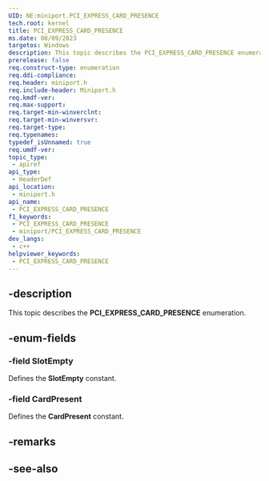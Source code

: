 ```yaml
---
UID: NE:miniport.PCI_EXPRESS_CARD_PRESENCE
tech.root: kernel
title: PCI_EXPRESS_CARD_PRESENCE
ms.date: 08/09/2023
targetos: Windows
description: This topic describes the PCI_EXPRESS_CARD_PRESENCE enumeration.
prerelease: false
req.construct-type: enumeration
req.ddi-compliance: 
req.header: miniport.h
req.include-header: Miniport.h
req.kmdf-ver: 
req.max-support: 
req.target-min-winverclnt: 
req.target-min-winversvr: 
req.target-type: 
req.typenames: 
typedef_isUnnamed: true
req.umdf-ver: 
topic_type:
 - apiref
api_type:
 - HeaderDef
api_location:
 - miniport.h
api_name:
 - PCI_EXPRESS_CARD_PRESENCE
f1_keywords:
 - PCI_EXPRESS_CARD_PRESENCE
 - miniport/PCI_EXPRESS_CARD_PRESENCE
dev_langs:
 - c++
helpviewer_keywords:
 - PCI_EXPRESS_CARD_PRESENCE
---
```


## -description

This topic describes the **PCI_EXPRESS_CARD_PRESENCE** enumeration.

## -enum-fields

### -field SlotEmpty

Defines the **SlotEmpty** constant.

### -field CardPresent

Defines the **CardPresent** constant.

## -remarks

## -see-also
